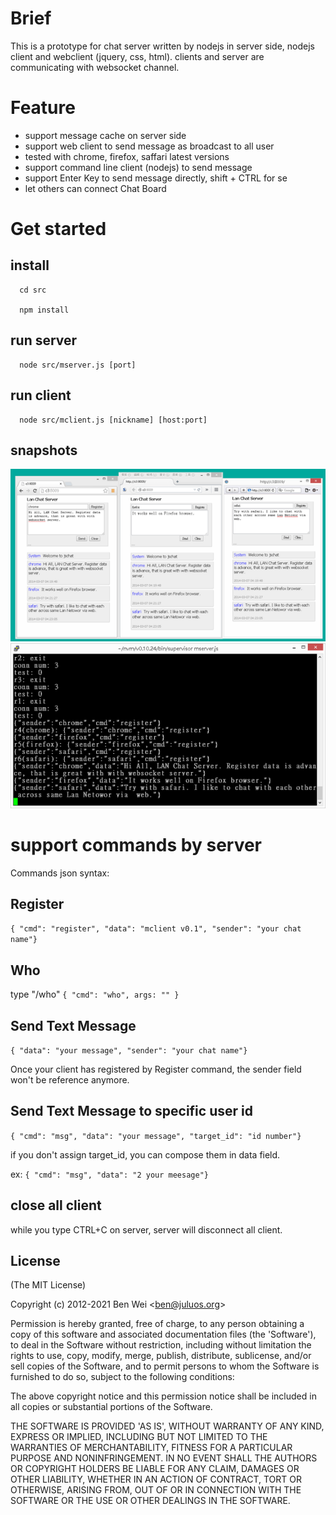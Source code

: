 # Brief

This is a prototype for chat server written by nodejs in server side, nodejs client and webclient (jquery, css, html). clients and server are communicating with websocket channel.

# Feature

* support message cache on server side
* support web client to send message as broadcast to all user
* tested with chrome, firefox, saffari latest versions
* support command line client (nodejs) to send message
* support Enter Key to send message directly, shift + CTRL for se 
* let others can connect Chat Board

# Get started
## install

```
  cd src

  npm install
```

## run server
  
```
  node src/mserver.js [port]
```

## run client

```
  node src/mclient.js [nickname] [host:port] 
```

## snapshots

![chat on 3 browers](https://raw.githubusercontent.com/benwei/jschat/master/docs/images/jschat_chrome_firefox_safari.png)
![chat server console](https://raw.githubusercontent.com/benwei/jschat/master/docs/images/jschat_server_debug_console.png)
# support commands by server

 Commands json syntax:

## Register

 `{ "cmd": "register", "data": "mclient v0.1", "sender": "your chat name"}`

## Who
  type "/who"
 `{ "cmd": "who", args: "" }`

## Send Text Message

 `{ "data": "your message", "sender": "your chat name"}`

 Once your client has registered by Register command, the sender field won't be reference anymore.

## Send Text Message to specific user id
 
 `{ "cmd": "msg", "data": "your message", "target_id": "id number"}`

 if you don't assign target_id, you can compose them in data field.

 ex:
 `{ "cmd": "msg", "data": "2 your meesage"}`

## close all client

  while you type CTRL+C on server, server will disconnect all client.

## License ##

(The MIT License)

Copyright (c) 2012-2021 Ben Wei &lt;ben@juluos.org&gt;

Permission is hereby granted, free of charge, to any person obtaining
a copy of this software and associated documentation files (the
'Software'), to deal in the Software without restriction, including
without limitation the rights to use, copy, modify, merge, publish,
distribute, sublicense, and/or sell copies of the Software, and to
permit persons to whom the Software is furnished to do so, subject to
the following conditions:

The above copyright notice and this permission notice shall be
included in all copies or substantial portions of the Software.

THE SOFTWARE IS PROVIDED 'AS IS', WITHOUT WARRANTY OF ANY KIND,
EXPRESS OR IMPLIED, INCLUDING BUT NOT LIMITED TO THE WARRANTIES OF
MERCHANTABILITY, FITNESS FOR A PARTICULAR PURPOSE AND NONINFRINGEMENT.
IN NO EVENT SHALL THE AUTHORS OR COPYRIGHT HOLDERS BE LIABLE FOR ANY
CLAIM, DAMAGES OR OTHER LIABILITY, WHETHER IN AN ACTION OF CONTRACT,
TORT OR OTHERWISE, ARISING FROM, OUT OF OR IN CONNECTION WITH THE
SOFTWARE OR THE USE OR OTHER DEALINGS IN THE SOFTWARE.
